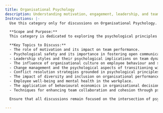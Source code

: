 ```yaml
---
title: Organisational Psychology
description: Understanding motivation, engagement, leadership, and team dynamics.
Instructions: |-
  Use this category only for discussions on Organisational Psychology.

  **Scope and Purpose:**  
  This category is dedicated to exploring the psychological principles and practices that influence organisational behaviour, team dynamics, and workplace culture. It aims to provide insights into how psychological theories can be applied to enhance employee engagement, productivity, and overall organisational effectiveness.

  **Key Topics to Discuss:**
  - The role of motivation and its impact on team performance.
  - Psychological safety and its importance in fostering open communication.
  - Leadership styles and their psychological implications on team dynamics.
  - The influence of organisational culture on employee behaviour and satisfaction.
  - Change management and the psychological aspects of transitioning within organisations.
  - Conflict resolution strategies grounded in psychological principles.
  - The impact of diversity and inclusion on organisational performance.
  - Employee well-being and mental health in the workplace.
  - The application of behavioural economics in organisational decision-making.
  - Techniques for enhancing team collaboration and cohesion through psychological insights.

  Ensure that all discussions remain focused on the intersection of psychology and organisational practices, providing valuable perspectives for practitioners and scholars alike.

---
```



